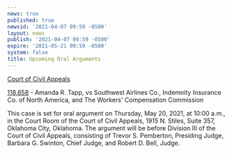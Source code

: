 ```yaml
---
news: true
published: true
newsid: '2021-04-07 09:59 -0500'
layout: news
publish: '2021-04-07 09:59 -0500'
expire: '2021-05-21 09:59 -0500'
system: false
title: Upcoming Oral Arguments
---
```

<u>Court of Civil Appeals</u>

[118,658](http://www.oscn.net/dockets/GetCaseInformation.aspx?db=appellate&number=118658) - Amanda R. Tapp, vs Southwest Airlines Co., Indemnity Insurance Co. of North America, and The Workers' Compensation Commission

This case is set for oral argument on Thursday, May 20, 2021, at 10:00 a.m., in the Court Room of the Court of Civil Appeals, 1915 N. Stiles, Suite 357, Oklahoma City, Oklahoma. The argument will be before Division III of the Court of Civil Appeals, consisting of Trevor S. Pemberton, Presiding Judge, Barbara G. Swinton, Chief Judge, and Robert D. Bell, Judge. 	
